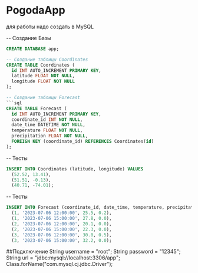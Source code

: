 # PogodaApp

для работы надо создать в MySQL 


-- Создание Базы
```sql
CREATE DATABASE app;
```

```sql
-- Создание таблицы Coordinates
CREATE TABLE Coordinates (
  id INT AUTO_INCREMENT PRIMARY KEY,
  latitude FLOAT NOT NULL,
  longitude FLOAT NOT NULL
);

-- Создание таблицы Forecast
```sql
CREATE TABLE Forecast (
  id INT AUTO_INCREMENT PRIMARY KEY,
  coordinate_id INT NOT NULL,
  date_time DATETIME NOT NULL,
  temperature FLOAT NOT NULL,
  precipitation FLOAT NOT NULL,
  FOREIGN KEY (coordinate_id) REFERENCES Coordinates(id)
);
```

-- Тесты
```sql
INSERT INTO Coordinates (latitude, longitude) VALUES
  (52.52, 13.41),
  (51.51, -0.13),
  (40.71, -74.01);
```

-- Тесты
```sql
INSERT INTO Forecast (coordinate_id, date_time, temperature, precipitation) VALUES
  (1, '2023-07-06 12:00:00', 25.5, 0.2),
  (1, '2023-07-06 15:00:00', 27.8, 0.0),
  (2, '2023-07-06 12:00:00', 20.1, 0.0),
  (2, '2023-07-06 15:00:00', 22.3, 0.0),
  (3, '2023-07-06 12:00:00', 30.0, 0.5),
  (3, '2023-07-06 15:00:00', 32.2, 0.0);
```

##Подключение
String username = "root";
String password = "12345";
String url = "jdbc:mysql://localhost:3306/app";
Class.forName("com.mysql.cj.jdbc.Driver");
